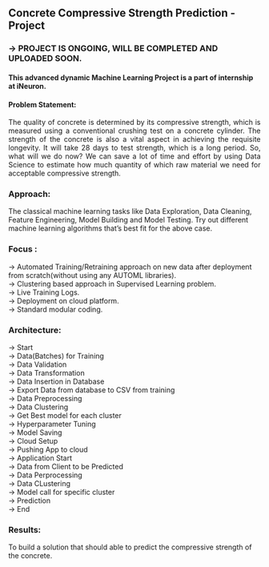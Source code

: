 ## Concrete Compressive Strength Prediction - Project

### -> PROJECT IS ONGOING, WILL BE COMPLETED AND UPLOADED SOON.

#### This advanced dynamic Machine Learning Project is a part of internship at iNeuron.

#### Problem Statement: 
<p align="justify">The quality of concrete is determined by its compressive strength, which is measured using a conventional crushing test on a concrete cylinder. The strength of the concrete is also a vital aspect in achieving the requisite longevity. It will take 28 days to test strength, which is a long period. So, what will we do now? We can save a lot of time and effort by using Data Science to estimate how much quantity of which raw material we need for acceptable compressive strength. </p>

### Approach: 
The classical machine learning tasks like Data Exploration, Data Cleaning, Feature Engineering, Model Building and Model Testing. Try out different machine learning algorithms that’s best fit for the above case.

### Focus :
-> Automated Training/Retraining approach on new data after deployment from scratch(without using any AUTOML libraries). <br>
-> Clustering based approach in Supervised Learning problem. <br>
-> Live Training Logs. <br>
-> Deployment on cloud platform. <br>
-> Standard modular coding. <br>

### Architecture:
-> Start  <br>
-> Data(Batches) for Training <br>
-> Data Validation <br>
-> Data Transformation <br>
-> Data Insertion in Database <br>
->  Export Data from database to CSV from training <br>
-> Data Preprocessing <br>
-> Data Clustering <br>
-> Get Best model for each cluster <br>
-> Hyperparameter Tuning <br>
-> Model Saving <br>
-> Cloud Setup <br>
-> Pushing App to cloud <br>
-> Application Start <br>
-> Data from Client to be Predicted <br>
-> Data Perprocessing <br>
-> Data CLustering <br>
-> Model call for specific cluster <br>
-> Prediction <br>
-> End <br>


### Results: 
To build a solution that should able to predict the compressive strength of the concrete.
